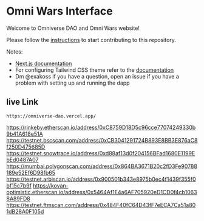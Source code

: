 # Omni Wars Interface

Welcome to Omniverse DAO and Omni Wars website!

Please follow the [instructions](./instructions.md) to start contributing to this repository.

Notes:
* [Next.js documentation](https://nextjs.org/docs/basic-features/pages)
* For configuring Tailwind CSS theme refer to the [documentation](https://tailwindcss.com/docs/theme)
* Dm @exakoss if you have a question, open an issue if you have a problem with setting up and running the dapp

## live Link

    https://omniverse-dao.vercel.app/



https://rinkeby.etherscan.io/address/0xC8759D18D5c96cce77074249330b9b41A618e51A
https://testnet.bscscan.com/address/0xCB3041291724B893E8BB3E876aC8f250D475685D
https://testnet.snowtrace.io/address/0xd88af13d0f204156BFad1680E1199EbEd0487A07
https://mumbai.polygonscan.com/address/0x864BA3671B20c2fD3Fe90788189e52Ef6D98fb65
https://testnet.arbiscan.io/address/0x900501b343e8975b0ec4f1439f355f0bf15c7b9f
https://kovan-optimistic.etherscan.io/address/0x5464Af1E4a6AF705920eD1CD0f4cb10638A89FD8
https://testnet.ftmscan.com/address/0x484F40fC64D43fF7eECA7Ca51a801dB28A0F105d